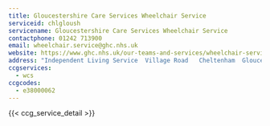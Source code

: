 ```yaml
---
title: Gloucestershire Care Services Wheelchair Service
serviceid: chlgloush
servicename: Gloucestershire Care Services Wheelchair Service
contactphone: 01242 713900
email: wheelchair.service@ghc.nhs.uk
website: https://www.ghc.nhs.uk/our-teams-and-services/wheelchair-services/
address: "Independent Living Service  Village Road   Cheltenham  Gloucestershire  GL51 0BY"
ccgservices:
  - wcs
ccgcodes:
  - e38000062
---
```


{{< ccg_service_detail >}}

